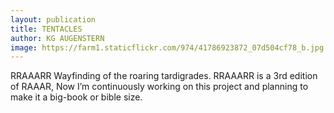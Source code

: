 ```yaml
---
layout: publication
title: TENTACLES
author: KG AUGENSTERN
image: https://farm1.staticflickr.com/974/41786923872_07d504cf78_b.jpg
---
```


RRAAARR
Wayfinding of the roaring tardigrades.
RRAAARR is a 3rd edition of RAAAR, Now I’m continuously working on this project and planning to make it a big-book or bible size.

